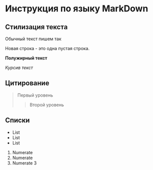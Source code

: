 # Инструкция по языку MarkDown

## Стилизация текста
Обычный текст пишем так

Новая строка - это одна пустая строка.

**Полужирный текст**

*Курсив текст*

## Цитирование

> Первый уровень
>> Второй уровень

## Списки
* List
* List
* List

1. Numerate
2. Numerate
3. Numerate 3

